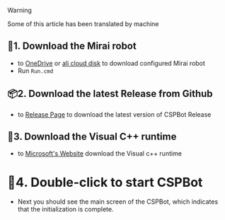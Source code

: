 >[!Warning]
>
>Some of this article has been translated by machine
## 🤖1. Download the Mirai robot
- to [OneDrive](https://1drv.ms/u/s!Amxr3REUqLcYhVcKX1d5FVuoNaEw?e=1jY3Qs) or [ali cloud disk](https://www.aliyundrive.com/s/f4m2v1pJFcB) to download configured Mirai robot
- Run `Run.cmd`

## 📦2. Download the latest Release from Github
- to [Release Page](https://github.com/CSPBot-Devloper/CSPBot2.0/releases/) to download the latest version of CSPBot Release

## 🚗3. Download the Visual C++ runtime
- to [Microsoft's Website](https://docs.microsoft.com/zh-cn/cpp/windows/latest-supported-vc-redist?view=msvc-170) download the Visual c++ runtime

# 🏃‍4. Double-click to start CSPBot
- Next you should see the main screen of the CSPBot, which indicates that the initialization is complete.